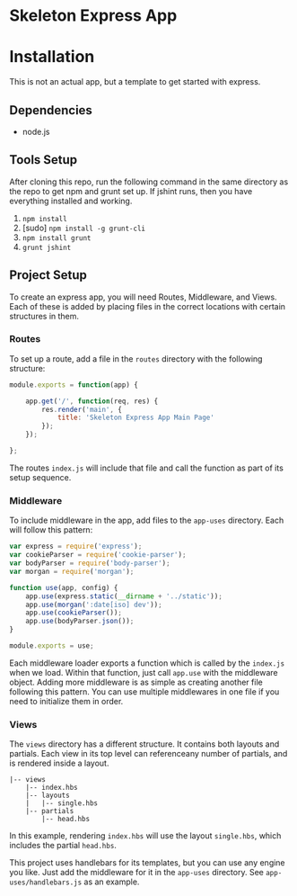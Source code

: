 # Skeleton Express App

# Installation

This is not an actual app, but a template to get started with express.

## Dependencies

* node.js

## Tools Setup

After cloning this repo, run the following command in the same directory
as the repo to get npm and grunt set up. If jshint runs, then you have
everything installed and working.

1. `npm install`
2. [sudo] `npm install -g grunt-cli`
3. `npm install grunt`
4. `grunt jshint`

## Project Setup

To create an express app, you will need Routes, Middleware, and Views.
Each of these is added by placing files in the correct locations with
certain structures in them.

### Routes

To set up a route, add a file in the `routes` directory with the following structure:

```javascript
module.exports = function(app) {

	app.get('/', function(req, res) {
		res.render('main', {
			title: 'Skeleton Express App Main Page'
		});
	});

};
```

The routes `index.js` will include that file and call the function as part of its setup sequence.

### Middleware

To include middleware in the app, add files to the `app-uses` directory. Each will follow this pattern:

```javascript
var express = require('express');
var cookieParser = require('cookie-parser');
var bodyParser = require('body-parser');
var morgan = require('morgan');

function use(app, config) {
	app.use(express.static(__dirname + '../static'));
	app.use(morgan(':date[iso] dev'));
	app.use(cookieParser());
	app.use(bodyParser.json());
}

module.exports = use;
```

Each middleware loader exports a function which is called by the `index.js` when we load. Within that function, just call `app.use` with the middleware object. Adding more middleware is as simple as creating another file following this pattern. You can use multiple middlewares in one file if you need to initialize them in order.

### Views

The `views` directory has a different structure. It contains both layouts and partials. Each view in its top level can referenceany number of partials, and is rendered inside a layout.

```
|-- views
    |-- index.hbs
    |-- layouts
    |   |-- single.hbs
    |-- partials
        |-- head.hbs
```

In this example, rendering `index.hbs` will use the layout `single.hbs`, which includes the partial `head.hbs`.

This project uses handlebars for its templates, but you can use any engine you like. Just add the middleware for it in the `app-uses` directory. See `app-uses/handlebars.js` as an example.



